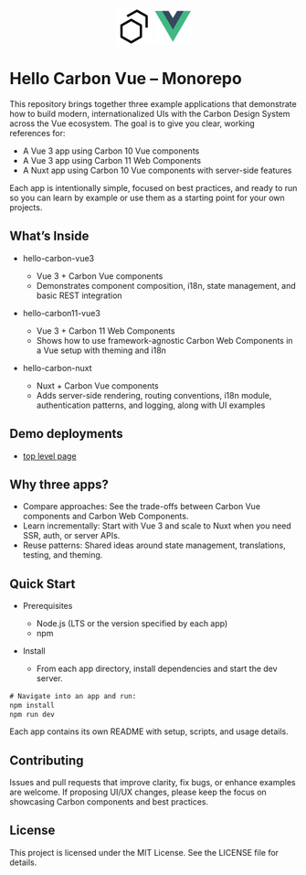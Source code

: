 <p align="center">
<picture>
  <source media="(prefers-color-scheme: dark)" srcset="./docs/carbon-light.svg">
  <source media="(prefers-color-scheme: light)" srcset="./docs/carbon.svg">
  <img alt="IBM Carbon logo" src="./docs/carbon.svg" width="64" height="64">
</picture>
<img src="./docs/vue.svg" alt="Vue" width="64" height="64">
</p>


# Hello Carbon Vue – Monorepo


This repository brings together three example applications that demonstrate how to build modern, internationalized UIs with the Carbon Design System across the Vue ecosystem. The goal is to give you clear, working references for:
- A Vue 3 app using Carbon 10 Vue components
- A Vue 3 app using Carbon 11 Web Components
- A Nuxt app using Carbon 10 Vue components with server-side features

Each app is intentionally simple, focused on best practices, and ready to run so you can learn by example or use them as a starting point for your own projects.

## What’s Inside

- hello-carbon-vue3
    - Vue 3 + Carbon Vue components
    - Demonstrates component composition, i18n, state management, and basic REST integration

- hello-carbon11-vue3
    - Vue 3 + Carbon 11 Web Components
    - Shows how to use framework-agnostic Carbon Web Components in a Vue setup with theming and i18n

- hello-carbon-nuxt
    - Nuxt + Carbon Vue components
    - Adds server-side rendering, routing conventions, i18n module, authentication patterns, and logging, along with UI examples

## Demo deployments
- [top level page](https://ibm.github.io/hello-carbon-vue3/)

## Why three apps?

- Compare approaches: See the trade-offs between Carbon Vue components and Carbon Web Components.
- Learn incrementally: Start with Vue 3 and scale to Nuxt when you need SSR, auth, or server APIs.
- Reuse patterns: Shared ideas around state management, translations, testing, and theming.

## Quick Start

- Prerequisites
    - Node.js (LTS or the version specified by each app)
    - npm

- Install
    - From each app directory, install dependencies and start the dev server.

```shell script
# Navigate into an app and run:
npm install
npm run dev
```

Each app contains its own README with setup, scripts, and usage details.

## Contributing

Issues and pull requests that improve clarity, fix bugs, or enhance examples are welcome. If proposing UI/UX changes, please keep the focus on showcasing Carbon components and best practices.

## License

This project is licensed under the MIT License. See the LICENSE file for details.
